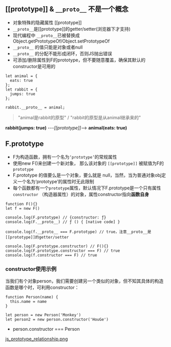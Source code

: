 ## [[prototype]] & `__proto__` 不是一个概念
- 对象特殊的隐藏属性 [[prototype]]
- `__proto__`是[[prototype]]的getter/setter(浏览器下才支持)
- 现代编程中 `__proto__`已被替换成Object.getPrototypeOf/Object.setPrototypeOf
- `__proto__` 的值只能是对象或者null
- `__proto__` 的分配不能形成闭环，否则JS抛出错误
- 可添加/删除属性到F的prototype，但不要随意覆盖，确保其默认的constructor是可用的

```
let animal = {
  eats: true
};
let rabbit = {
  jumps: true
};

rabbit.__proto__ = animal;
```
> "animal是rabbit的原型" / "rabbit的原型是从animal继承来的"

**rabbit(jumps: true)**   ---*[[prototype]]*-->  **animal(eats: true)**



## F.prototype
- F为构造函数，拥有一个名为`‘prototype’`的常规属性
- 使用new F()来创建一个新对象， 那么该对象的 `[[prototype]]` 被赋值为F的 `prototype`
- F.prototype 的值要么是一个对象，要么就是 null，当然，当为普通对象obj定义一个名为‘prototype’的属性时无此限制
- 每个函数都有一个`prototype`属性，默认情况下F.prototype是一个只有属性 `constructor` （构造器属性）的对象，属性constructor指向**函数自身**
```
function F(){}
let f = new F()

console.log(F.prototype) // {constructor: ƒ}
console.log(F.__proto__) // ƒ () { [native code] }

console.log(f.__proto__ === F.prototype) // true，注意__proto__是[[prototype]]的getter/setter

console.log(F.prototype.constructor) // F(){}
console.log(F.prototype.constructor === F) // true
console.log(f.constructor === F) // true

```

### constructor使用示例
当我们有个对象person，我们需要创建另一个类似的对象，但不知其具体的构造函数是哪个时，可利用constructor：
```
function Person(name) {
  this.name = name
}

let person = new Person('Monkey')
let person2 = new person.constructor('HouGe')
```
- person.constructor === Person

[js_prototype_relationship.png](https://note.youdao.com/web/#/file/WEB8672d3fdf013d8dbb43add576d3d5be3/image/WEB93a9884cea00538cbbbfd5f51d698f63/)



